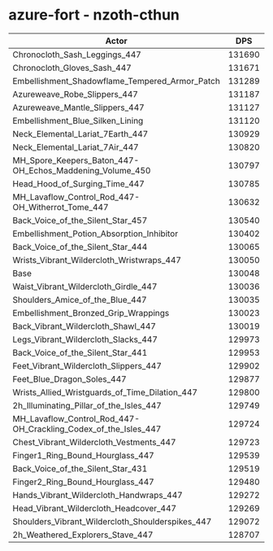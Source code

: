 # azure-fort - nzoth-cthun
| Actor | DPS | Increase |
|---|:---:|:---:|
|Chronocloth_Sash_Leggings_447|131690|1.26%|
|Chronocloth_Gloves_Sash_447|131671|1.25%|
|Embellishment_Shadowflame_Tempered_Armor_Patch|131289|0.95%|
|Azureweave_Robe_Slippers_447|131187|0.88%|
|Azureweave_Mantle_Slippers_447|131127|0.83%|
|Embellishment_Blue_Silken_Lining|131120|0.82%|
|Neck_Elemental_Lariat_7Earth_447|130929|0.68%|
|Neck_Elemental_Lariat_7Air_447|130820|0.59%|
|MH_Spore_Keepers_Baton_447-OH_Echos_Maddening_Volume_450|130797|0.58%|
|Head_Hood_of_Surging_Time_447|130785|0.57%|
|MH_Lavaflow_Control_Rod_447-OH_Witherrot_Tome_447|130632|0.45%|
|Back_Voice_of_the_Silent_Star_457|130540|0.38%|
|Embellishment_Potion_Absorption_Inhibitor|130402|0.27%|
|Back_Voice_of_the_Silent_Star_444|130065|0.01%|
|Wrists_Vibrant_Wildercloth_Wristwraps_447|130050|0.00%|
|Base|130048|0.00%|
|Waist_Vibrant_Wildercloth_Girdle_447|130036|-0.01%|
|Shoulders_Amice_of_the_Blue_447|130035|-0.01%|
|Embellishment_Bronzed_Grip_Wrappings|130023|-0.02%|
|Back_Vibrant_Wildercloth_Shawl_447|130019|-0.02%|
|Legs_Vibrant_Wildercloth_Slacks_447|129973|-0.06%|
|Back_Voice_of_the_Silent_Star_441|129953|-0.07%|
|Feet_Vibrant_Wildercloth_Slippers_447|129902|-0.11%|
|Feet_Blue_Dragon_Soles_447|129877|-0.13%|
|Wrists_Allied_Wristguards_of_Time_Dilation_447|129800|-0.19%|
|2h_Illuminating_Pillar_of_the_Isles_447|129749|-0.23%|
|MH_Lavaflow_Control_Rod_447-OH_Crackling_Codex_of_the_Isles_447|129724|-0.25%|
|Chest_Vibrant_Wildercloth_Vestments_447|129723|-0.25%|
|Finger1_Ring_Bound_Hourglass_447|129539|-0.39%|
|Back_Voice_of_the_Silent_Star_431|129519|-0.41%|
|Finger2_Ring_Bound_Hourglass_447|129480|-0.44%|
|Hands_Vibrant_Wildercloth_Handwraps_447|129272|-0.60%|
|Head_Vibrant_Wildercloth_Headcover_447|129269|-0.60%|
|Shoulders_Vibrant_Wildercloth_Shoulderspikes_447|129072|-0.75%|
|2h_Weathered_Explorers_Stave_447|128707|-1.03%|

